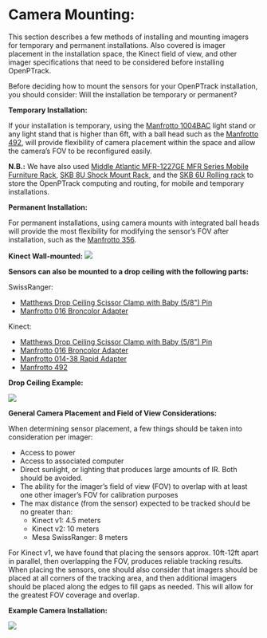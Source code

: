 # Camera Mounting:

This section describes a few methods of installing and mounting imagers for temporary and permanent installations. Also covered is imager placement in the installation space, the Kinect field of view, and other imager specifications that need to be considered before installing OpenPTrack. 

Before deciding how to mount the sensors for your OpenPTrack installation, you should consider: Will the installation be temporary or permanent? 

**Temporary Installation:**

If your installation is temporary, using the [Manfrotto 1004BAC](http://www.manfrotto.com/master-stand) light stand or any light stand that is higher than 6ft, with a ball head such as the [Manfrotto 492](http://www.manfrotto.com/492-micro-ball-head), will provide flexibility of camera placement within the space and allow the camera’s FOV to be reconfigured easily.  

**N.B.:** We have also used [Middle Atlantic MFR-1227GE MFR Series Mobile Furniture Rack](http://www.middleatlantic.com/products/racks-enclosures/mobile-racks-carts/mfr-series-mobile-furniture-rack/mfr-1227ge.aspx), [SKB 8U Shock Mount Rack](http://www.skbcases.com/music/products/proddetail.php?f=&id=127&o=new&c=116&s=), and the [SKB 6U Rolling rack](http://www.skbcases.com/industrial/products/prod-detail.php?id=534#.VS7Dv_nF-So) to store the OpenPTrack computing and routing, for mobile and temporary installations.  

**Permanent Installation:**

For permanent installations, using camera mounts with integrated ball heads will provide the most flexibility for modifying the sensor’s FOV after installation, such as the [Manfrotto 356](http://www.manfrotto.com/wall-mount-camera-support).
 
**Kinect Wall-mounted:**
![](https://github.com/OpenPTrack/open_ptrack/blob/master/docs/images/Kinect_wall_mount.jpg?raw=true)

**Sensors can also be mounted to a drop ceiling with the following parts:**

SwissRanger:

- [Matthews Drop Ceiling Scissor Clamp with Baby (5/8") Pin](http://www.bhphotovideo.com/c/product/33229-REG/Matthews_429678_Drop_Ceiling_Scissor_Clamp.html)
- [Manfrotto 016 Broncolor Adapter](https://www.manfrotto.us/broncolor-adapter-converts-5-8-female-3-8-tip-w-12mm-shaft)

Kinect:

- [Matthews Drop Ceiling Scissor Clamp with Baby (5/8") Pin](http://www.bhphotovideo.com/c/product/33229-REG/Matthews_429678_Drop_Ceiling_Scissor_Clamp.html)
- [Manfrotto 016 Broncolor Adapter](https://www.manfrotto.us/broncolor-adapter-converts-5-8-female-3-8-tip-w-12mm-shaft)
- [Manfrotto 014-38 Rapid Adapter](http://www.manfrotto.us/rapid-adapt-converts-5-8-light-stand-tip-17mm-3-8m-thread?product_only=1)
- [Manfrotto 492](http://www.manfrotto.com/492-micro-ball-head)

**Drop Ceiling Example:**

![](https://github.com/OpenPTrack/open_ptrack/blob/master/docs/images/Kinect_ceiling_mount.jpg?raw=true)

**General Camera Placement and Field of View Considerations:** 

When determining sensor placement, a few things should be taken into consideration per imager:
- Access to power
- Access to associated computer 
- Direct sunlight, or lighting that produces large amounts of IR. Both should be avoided.
- The ability for the imager’s field of view (FOV) to overlap with at least one other imager’s FOV for calibration purposes
- The max distance (from the sensor) expected to be tracked should be no greater than:
     - Kinect v1: 4.5 meters
     - Kinect v2: 10 meters
     - Mesa SwissRanger: 8 meters

For Kinect v1, we have found that placing the sensors approx. 10ft-12ft apart in parallel, then overlapping the FOV, produces reliable tracking results. When placing the sensors, one should also consider that imagers should be placed at all corners of the tracking area, and then additional imagers should be placed along the edges to fill gaps as needed. This will allow for the greatest FOV coverage and overlap.

**Example Camera Installation:**

![](https://github.com/OpenPTrack/open_ptrack/blob/master/docs/images/OPT_Imager_Layout.png?raw=true)